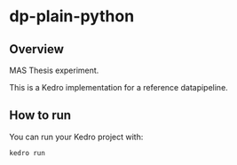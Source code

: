# dp-plain-python

## Overview

MAS Thesis experiment.

This is a Kedro implementation for a reference datapipeline.

## How to run

You can run your Kedro project with:

```
kedro run
```
